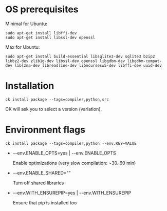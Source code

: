 # OS prerequisites

Minimal for Ubuntu:
```
sudo apt-get install libffi-dev
sudo apt-get install libssl-dev openssl
```

Max for Ubuntu:

```
sudo apt-get install build-essential libsqlite3-dev sqlite3 bzip2 libbz2-dev zlib1g-dev libssl-dev openssl libgdbm-dev libgdbm-compat-dev liblzma-dev libreadline-dev libncursesw5-dev libffi-dev uuid-dev
```

# Installation

```
ck install package --tags=compiler,python,src
```

CK will ask you to select a version (variation).

# Environment flags

```
ck install package --tags=compiler,python --env.KEY=VALUE
```

* --env.ENABLE_OPTS=yes | --env.ENABLE_OPTS

  Enable optimizations (very slow compilation: ~30..60 min)

* --env.ENABLE_SHARED=""

  Turn off shared libraries

* --env.WITH_ENSUREPIP=yes | --env.WITH_ENSUREPIP

  Ensure that pip is installed too
